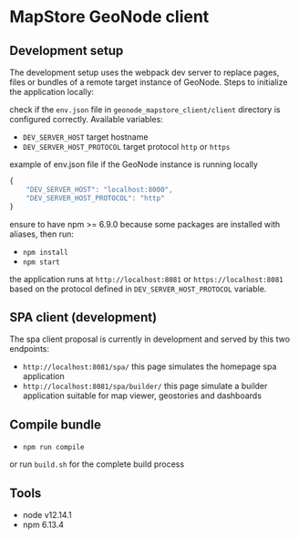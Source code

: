 # MapStore GeoNode client

## Development setup

The development setup uses the webpack dev server to replace pages, files or bundles of a remote target instance of GeoNode.
Steps to initialize the application locally:

check if the `env.json` file in `geonode_mapstore_client/client` directory is configured correctly.
Available variables:
- `DEV_SERVER_HOST` target hostname
- `DEV_SERVER_HOST_PROTOCOL` target protocol `http` or `https`

example of env.json file if the GeoNode instance is running locally

```js
{
    "DEV_SERVER_HOST": "localhost:8000",
    "DEV_SERVER_HOST_PROTOCOL": "http"
}
```
ensure to have npm >= 6.9.0 because some packages are installed with aliases, then run:

- `npm install`
- `npm start`

the application runs at `http://localhost:8081` or `https://localhost:8081` based on the protocol defined in `DEV_SERVER_HOST_PROTOCOL` variable.

## SPA client (development)

The spa client proposal is currently in development and served by this two endpoints:

- `http://localhost:8081/spa/` this page simulates the homepage spa application
- `http://localhost:8081/spa/builder/` this page simulate a builder application suitable for map viewer, geostories and dashboards


## Compile bundle

- `npm run compile`

or run `build.sh` for the complete build process

## Tools

- node v12.14.1
- npm 6.13.4
